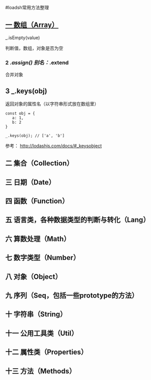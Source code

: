 #loadsh常用方法整理

## [一 数组（Array）](/qian-duan-ji-zhu-xue-xi-zong-jie-zheng-li/qian-duan-kuang-jia-yu-lei-ku/shu-ju-lei-xing-yu-suan-fa-lei-ku/lodash/loadshchang-yong-fang-fa-zheng-li/yi-shu-zu-ff08-array.md)






   _.isEmpty(value)

判断值，数组，对象是否为空

### 2 _.assign()  别名：_.extend
合并对象

## 3 _.keys(obj)
返回对象的属性名（以字符串形式放在数组里）


```
const obj = {
   a: 1,
   b: 2
}

_.keys(obj); // ['a', 'b'] 

```


参考：
http://lodashjs.com/docs/#_keysobject

## 二 集合（Collection）

## 三 日期（Date）

## 四 函数（Function）

## 五 语言类，各种数据类型的判断与转化（Lang）

## 六 算数处理（Math）

## 七 数字类型（Number）

## 八 对象（Object）

## 九 序列（Seq，包括一些prototype的方法）

## 十 字符串（String）

## 十一 公用工具类（Util）

## 十二 属性类（Properties）

## 十三 方法（Methods）
